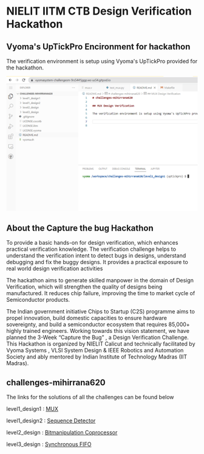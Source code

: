# NIELIT IITM CTB Design Verification Hackathon

## Vyoma's UpTickPro Encironment for hackathon

The verification environment is setup using Vyoma's UpTickPro provided for the hackathon.

 ![ alt text](https://github.com/vyomasystems-lab/challenges-mihirrana620/blob/master/images/image1.png)

## About the Capture the bug Hackathon
To provide a basic hands-on for design verification, which enhances practical verification knowledge. The verification challenge helps to understand the verification intent to detect bugs in designs, understand debugging and fix the buggy designs. It provides a practical exposure to real world design verification activities

The hackathon aims to generate skilled manpower in the domain of Design Verification, which will strengthen the quality of designs being manufactured. It reduces chip failure, improving the time to market cycle of Semiconductor products.

The Indian government initiative Chips to Startup (C2S) programme aims to propel innovation, build domestic capacities to ensure hardware sovereignty, and build a semiconductor ecosystem that requires 85,000+ highly trained engineers. Working towards this vision statement, we have planned the 3-Week “Capture the Bug” , a Design Verification Challenge.
This Hackathon is organized by NIELIT Calicut and technically facilitated by Vyoma Systems , VLSI System Design & IEEE Robotics and Automation Society and ably mentored by Indian Institute of Technology Madras (IIT Madras).

 ## challenges-mihirrana620

The links for the solutions of all the challenges can be found below

level1_design1  : [MUX](https://github.com/vyomasystems-lab/challenges-mihirrana620/tree/master/level1_design1)

level1_design2  : [Sequence Detector](https://github.com/vyomasystems-lab/challenges-mihirrana620/tree/master/level1_design2)

level2_design   : [Bitmanipulation Coprocessor](https://github.com/vyomasystems-lab/challenges-mihirrana620/tree/master/level2_design)

level3_design   : [Synchronous FIFO](https://github.com/vyomasystems-lab/challenges-mihirrana620/tree/master/level3_design)